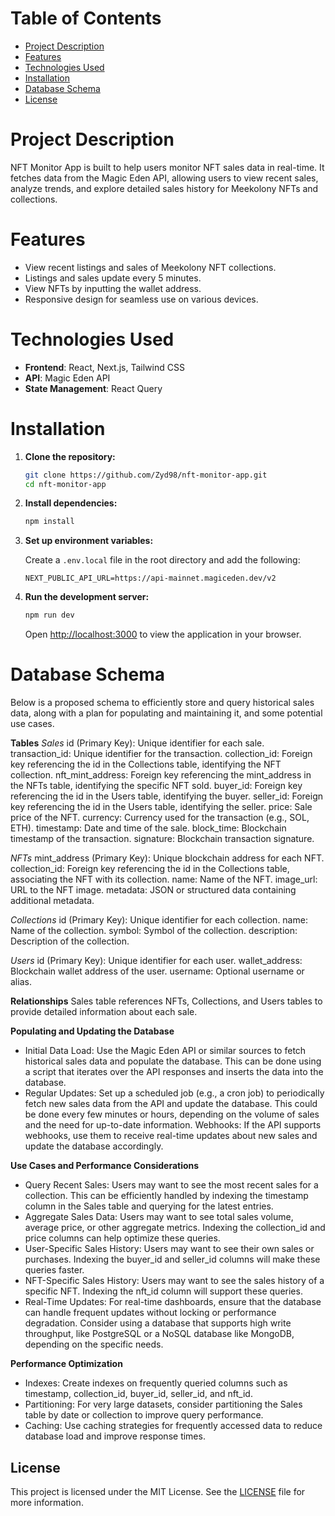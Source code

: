 # Table of Contents

- [Project Description](#project-description)
- [Features](#features)
- [Technologies Used](#technologies-used)
- [Installation](#installation)
- [Database Schema](#database-schema)
- [License](#license)

# Project Description

NFT Monitor App is built to help users monitor NFT sales data in real-time. It fetches data from the Magic Eden API, allowing users to view recent sales, analyze trends, and explore detailed sales history for Meekolony NFTs and collections.

# Features

- View recent listings and sales of Meekolony NFT collections.
- Listings and sales update every 5 minutes.
- View NFTs by inputting the wallet address.
- Responsive design for seamless use on various devices.

# Technologies Used

- **Frontend**: React, Next.js, Tailwind CSS
- **API**: Magic Eden API
- **State Management**: React Query

# Installation

1. **Clone the repository:**

   ```bash
   git clone https://github.com/Zyd98/nft-monitor-app.git
   cd nft-monitor-app
   ```

2. **Install dependencies:**

   ```bash
   npm install
   ```

3. **Set up environment variables:**

   Create a `.env.local` file in the root directory and add the following:

   ```plaintext
   NEXT_PUBLIC_API_URL=https://api-mainnet.magiceden.dev/v2
   ```

4. **Run the development server:**

   ```bash
   npm run dev
   ```

   Open [http://localhost:3000](http://localhost:3000) to view the application in your browser.

# Database Schema

Below is a proposed schema to efficiently store and query historical sales data, along with a plan for populating and maintaining it, and some potential use cases.

**Tables**
*Sales*
id (Primary Key): Unique identifier for each sale.
transaction_id: Unique identifier for the transaction.
collection_id: Foreign key referencing the id in the Collections table, identifying the NFT collection.
nft_mint_address: Foreign key referencing the mint_address in the NFTs table, identifying the specific NFT sold.
buyer_id: Foreign key referencing the id in the Users table, identifying the buyer.
seller_id: Foreign key referencing the id in the Users table, identifying the seller.
price: Sale price of the NFT.
currency: Currency used for the transaction (e.g., SOL, ETH).
timestamp: Date and time of the sale.
block_time: Blockchain timestamp of the transaction.
signature: Blockchain transaction signature.

*NFTs*
mint_address (Primary Key): Unique blockchain address for each NFT.
collection_id: Foreign key referencing the id in the Collections table, associating the NFT with its collection.
name: Name of the NFT.
image_url: URL to the NFT image.
metadata: JSON or structured data containing additional metadata.

*Collections*
id (Primary Key): Unique identifier for each collection.
name: Name of the collection.
symbol: Symbol of the collection.
description: Description of the collection.

*Users*
id (Primary Key): Unique identifier for each user.
wallet_address: Blockchain wallet address of the user.
username: Optional username or alias.

**Relationships**
Sales table references NFTs, Collections, and Users tables to provide detailed information about each sale.

**Populating and Updating the Database**
- Initial Data Load: Use the Magic Eden API or similar sources to fetch historical sales data and populate the database. This can be done using a script that iterates over the API responses and inserts the data into the database.
- Regular Updates: Set up a scheduled job (e.g., a cron job) to periodically fetch new sales data from the API and update the database. This could be done every few minutes or hours, depending on the volume of sales and the need for up-to-date information.
Webhooks: If the API supports webhooks, use them to receive real-time updates about new sales and update the database accordingly.

**Use Cases and Performance Considerations**
- Query Recent Sales: Users may want to see the most recent sales for a collection. This can be efficiently handled by indexing the timestamp column in the Sales table and querying for the latest entries.
- Aggregate Sales Data: Users may want to see total sales volume, average price, or other aggregate metrics. Indexing the collection_id and price columns can help optimize these queries.
- User-Specific Sales History: Users may want to see their own sales or purchases. Indexing the buyer_id and seller_id columns will make these queries faster.
- NFT-Specific Sales History: Users may want to see the sales history of a specific NFT. Indexing the nft_id column will support these queries.
- Real-Time Updates: For real-time dashboards, ensure that the database can handle frequent updates without locking or performance degradation. Consider using a database that supports high write throughput, like PostgreSQL or a NoSQL database like MongoDB, depending on the specific needs.

**Performance Optimization**
- Indexes: Create indexes on frequently queried columns such as timestamp, collection_id, buyer_id, seller_id, and nft_id.
- Partitioning: For very large datasets, consider partitioning the Sales table by date or collection to improve query performance.
- Caching: Use caching strategies for frequently accessed data to reduce database load and improve response times.

## License

This project is licensed under the MIT License. See the [LICENSE](LICENSE) file for more information.

